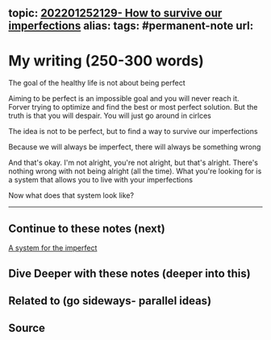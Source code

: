 topic: [202201252129- How to survive our imperfections](.md)
alias: 
tags: #permanent-note
url: 
---

# My writing (250-300 words)

The goal of the healthy life is not about being perfect

Aiming to be perfect is an impossible goal and you will never reach it. Forver trying to optimize and find the best or most perfect solution. But the truth is that you will despair. You will just go around in cirlces

The idea is not to be perfect, but to find a way to survive our imperfections

Because we will always be imperfect, there will always be something wrong

And that's okay. I'm not alright, you're not alright, but that's alright. There's nothing wrong with not being alright (all the time). What you're looking for is a system that allows you to live with your imperfections

Now what does that system look like?

---
## Continue to these notes (next)
[A system for the imperfect](A%20system%20for%20the%20imperfect.md)

## Dive Deeper with these notes (deeper into this)
		
## Related to (go sideways- parallel ideas)
	
## Source